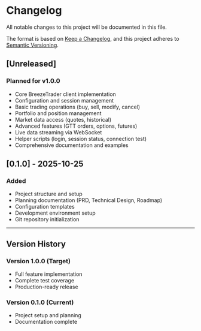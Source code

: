 # Changelog

All notable changes to this project will be documented in this file.

The format is based on [Keep a Changelog](https://keepachangelog.com/en/1.0.0/),
and this project adheres to [Semantic Versioning](https://semver.org/spec/v2.0.0.html).

## [Unreleased]

### Planned for v1.0.0
- Core BreezeTrader client implementation
- Configuration and session management
- Basic trading operations (buy, sell, modify, cancel)
- Portfolio and position management
- Market data access (quotes, historical)
- Advanced features (GTT orders, options, futures)
- Live data streaming via WebSocket
- Helper scripts (login, session status, connection test)
- Comprehensive documentation and examples

## [0.1.0] - 2025-10-25

### Added
- Project structure and setup
- Planning documentation (PRD, Technical Design, Roadmap)
- Configuration templates
- Development environment setup
- Git repository initialization

---

## Version History

### Version 1.0.0 (Target)
- Full feature implementation
- Complete test coverage
- Production-ready release

### Version 0.1.0 (Current)
- Project setup and planning
- Documentation complete

